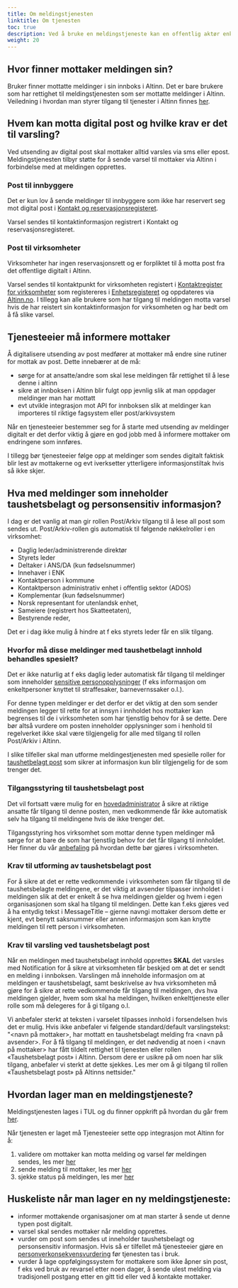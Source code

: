 ```yaml
---
title: Om meldingstjenesten
linktitle: Om tjenesten
toc: true
description: Ved å bruke en meldingstjeneste kan en offentlig aktør enkelt sende digital post og meldinger til virksomheter og innbyggere. 
weight: 20
---
```



## Hvor finner mottaker meldingen sin? 
Bruker finner mottatte meldinger i sin innboks i Altinn. Det er bare brukere som har rettighet til meldingstjenesten som ser mottatte meldinger i Altinn.
Veiledning i hvordan man styrer tilgang til tjenester i Altinn finnes [her](https://www.altinn.no/hjelp/sok/?q=tildele+rettighet).

## Hvem kan motta digital post og hvilke krav er det til varsling?
Ved utsending av digital post skal mottaker alltid varsles via sms eller epost. Meldingstjenesten tilbyr støtte for å sende varsel til mottaker via Altinn i forbindelse med at meldingen opprettes. 

### Post til innbyggere 
Det er kun lov å sende meldinger til innbyggere som ikke har reservert seg mot digital post i [Kontakt og reservasjonsregisteret](https://eid.difi.no/nb/kontakt-og-reservasjonsregisteret). 

Varsel sendes til kontaktinformasjon registrert i Kontakt og reservasjonsregisteret. 

### Post til virksomheter
Virksomheter har ingen reservasjonsrett og er forpliktet til å motta post fra det offentlige digitalt i Altinn. 

Varsel sendes til kontaktpunkt for virksomheten registert i [Kontaktregister for virksomheter](https://www.altinn.no/hjelp/profil/kontaktinformasjon/) som registereres i [Enhetsregisteret](https://www.brreg.no/om-oss/registrene-vare/om-enhetsregisteret/) og oppdateres via [Altinn.no](https://www.altinn.no). 
I tillegg kan alle brukere som har tilgang til meldingen motta varsel hvis de har reistert sin kontaktinformasjon for virksomheten og har bedt om å få slike varsel. 


## Tjenesteeier må informere mottaker 

Å digitalisere utsending av post medfører at mottaker må endre sine rutiner for mottak av post. Dette innebærer at de må: 
- sørge for at ansatte/andre som skal lese meldingen får rettighet til å lese denne i altinn
- sikre at innboksen i Altinn blir fulgt opp jevnlig slik at man oppdager meldinger man har mottatt
- evt utvikle integrasjon mot API for innboksen slik at meldinger kan importeres til riktige fagsystem eller post/arkivsystem

Når en tjenesteeier bestemmer seg for å starte med utsending av meldinger digitalt er det derfor viktig å gjøre en god jobb med å informere mottaker om endringene som innføres. 

I tillegg bør tjenesteeier følge opp at meldinger som sendes digitalt faktisk blir lest av mottakerne og evt iverksetter ytterligere informasjonstiltak hvis så ikke skjer.  


## Hva med meldinger som inneholder taushetsbelagt og personsensitiv informasjon? 
I dag er det vanlig at man gir rollen Post/Arkiv tilgang til å lese all post som sendes ut. 
Post/Arkiv-rollen gis automatisk til følgende nøkkelroller i en virksomhet: 
- Daglig leder/administrerende direktør
- Styrets leder
- Deltaker i ANS/DA (kun fødselsnummer)
- Innehaver i ENK
- Kontaktperson i kommune
- Kontaktperson administrativ enhet i offentlig sektor (ADOS)
- Komplementar (kun fødselsnummer)
- Norsk representant for utenlandsk enhet,
- Sameiere (registrert hos Skatteetaten),
- Bestyrende reder,

Det er i dag ikke mulig å hindre at f eks styrets leder får en slik tilgang. 

### Hvorfor må disse meldinger med taushetbelagt innhold behandles spesielt?

Det er ikke naturlig at f eks daglig leder automatisk får tilgang til meldinger som inneholder [sensitive personopplysninger](https://www.datatilsynet.no/rettigheter-og-plikter/personopplysninger/) (f eks informasjon om 
enkeltpersoner knyttet til straffesaker, barnevernssaker o.l.). 

For denne typen meldinger er det derfor er det viktig at den som sender meldingen legger til rette for at innsyn i innholdet hos mottaker kan begrenses til de i virksomheten som har tjenstlig behov for å se dette. 
Dere bør altså vurdere om posten inneholder opplysninger som i henhold til regelverket ikke skal være tilgjengelig for alle med tilgang til rollen Post/Arkiv i Altinn.

I slike tilfeller skal man utforme meldingestjenesten med spesielle roller for [taushetbelagt post](https://www.altinn.no/hjelp/skjema/alle-altinn-roller/taushetsbelagte-roller/) som sikrer at informasjon kun blir tilgjengelig for de som trenger det.  
 
### Tilgangsstyring til taushetsbelagt post
Det vil fortsatt være mulig for en [hovedadministrator](https://www.altinn.no/hjelp/skjema/alle-altinn-roller/hovedadministrator/) å sikre at riktige ansatte får tilgang til denne posten, 
men vedkommende får ikke automatisk selv ha tilgang til meldingene hvis de ikke trenger det. 

Tilgangsstyring hos virksomhet som mottar denne typen meldinger må sørge for at bare de som har tjenstlig behov for det får tilgang til innholdet. 
Her finner du vår [anbefaling](/docs/utviklingsguider/digital-post-til-virksomheter/overorndet-funksjonalitet/del-tilgang-til-melding/) på hvordan dette bør gjøres i virksomheten. 

### Krav til utforming av taushetsbelagt post
For å sikre at det er rette vedkommende i virksomheten som får tilgang til de taushetsbelagte meldingene, 
er det viktig at avsender tilpasser innholdet i meldingen slik at det er enkelt å se hva meldingen gjelder og hvem i egen organisasjonen som skal ha tilgang til meldingen. 
Dette kan f.eks gjøres ved å ha entydig tekst i MessageTitle – gjerne navngi mottaker dersom dette er kjent, evt benytt saksnummer eller annen informasjon 
som kan knytte meldingen til rett person i virksomheten. 

### Krav til varsling ved taushetsbelagt post
Når en meldingen med taushetsbelagt innhold opprettes **SKAL** det varsles med Notification for å sikre at virksomheten får beskjed om at det er sendt en melding i innboksen. 
Varslingen må inneholde informasjon om at meldingen er taushetsbelagt, samt beskrivelse av hva virksomheten må gjøre for å sikre at rette vedkommende får tilgang til meldingen, 
dvs hva meldingen gjelder, hvem som skal ha meldingen, hvilken enkelttjeneste eller rolle som må delegeres for å gi tilgang o.l. 

Vi anbefaler sterkt at teksten i varselet tilpasses innhold i forsendelsen hvis det er mulig. Hvis ikke anbefaler vi følgende standard/default varslingstekst: 
"<navn på mottaker>, har mottatt en taushetsbelagt melding fra <navn på avsender>. For å få tilgang til meldingen, er det nødvendig at noen i <navn på mottaker> har fått tildelt rettighet til tjenesten <tjenestenavn> eller rollen «Taushetsbelagt post» i Altinn. Dersom dere er usikre på om noen har slik tilgang, anbefaler vi sterkt at dette sjekkes. Les mer om å gi tilgang til rollen «Taushetsbelagt post» på Altinns nettsider."


## Hvordan lager man en meldingstjeneste? 
Meldingstjenesten lages i TUL og du finner oppkrift på hvordan du går frem [her](/docs/tul/tjenestetyper/melding/). 

Når tjenesten er laget må Tjenesteeier sette opp integrasjon mot Altinn for å: 
1. validere om mottaker kan motta melding og varsel før meldingen sendes, les mer [her](/docs/api/tjenesteeiere/rest/validering-av-mottaker/)
2. sende melding til mottaker, les mer [her](/docs/api/tjenesteeiere/funksjonelle-scenario/#meldingstjenester)
3. sjekke status på meldingen, les mer [her](/docs/api/tjenesteeiere/funksjonelle-scenario/#sjekke-status-på-meldingstjenester)


## Huskeliste når man lager en ny meldingstjeneste:
- informer mottakende organisasjoner om at man starter å sende ut denne typen post digitalt.
- varsel skal sendes mottaker når melding opprettes.
- vurder om post som sendes ut inneholder taushetsbelagt og personsensitiv informasjon. Hvis så er tilfellet må tjenesteeier gjøre en [personverkonsekvensvurdering](https://www.datatilsynet.no/rettigheter-og-plikter/virksomhetenes-plikter/vurdere-personvernkonsekvenser/vurdering-av-personvernkonsekvenser/) før tjenesten tas i bruk. 
- vurder å lage oppfølgingssystem for mottakere som ikke åpner sin post, f eks ved bruk av revarsel etter noen dager, å sende ulest melding via tradisjonell postgang etter en gitt tid eller ved å kontakte mottaker.